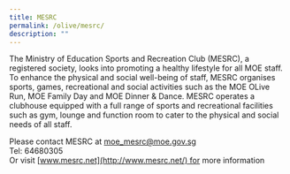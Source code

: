 ```yaml
---
title: MESRC
permalink: /olive/mesrc/
description: ""
---
```

The Ministry of Education Sports and Recreation Club (MESRC), a registered society, looks into promoting a healthy lifestyle for all MOE staff. To enhance the physical and social well-being of staff, MESRC organises sports, games, recreational and social activities such as the MOE OLive Run, MOE Family Day and MOE Dinner & Dance. MESRC operates a clubhouse equipped with a full range of sports and recreational facilities such as gym, lounge and function room to cater to the physical and social needs of all staff.

  
Please contact MESRC at [moe\_mesrc@moe.gov.sg](mailto:moe_mesrc@moe.gov.sg)  
Tel: 64680305   
Or visit [www.mesrc.net](http://www.mesrc.net/) for more information